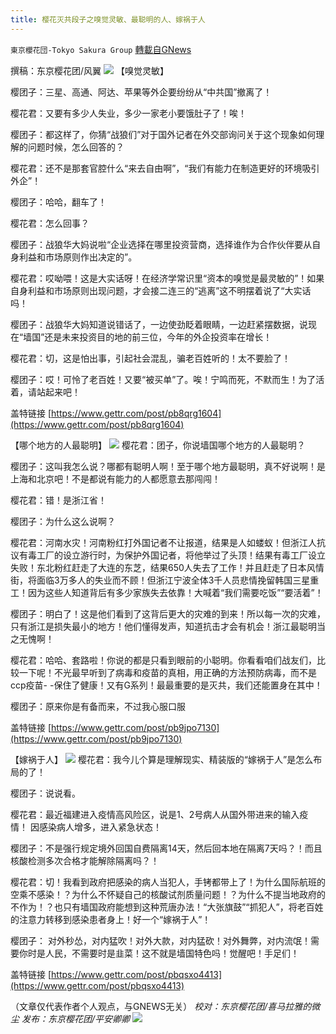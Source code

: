 ```yaml
---
title: 樱花灭共段子之嗅觉灵敏、最聪明的人、嫁祸于人
---
```

`東京櫻花団-Tokyo Sakura Group` [轉載自GNews](https://gnews.org/zh-hans/1551243/)

撰稿：东京樱花团/风翼
![](https://assets.gnews.org/wp-content/uploads/2021/09/092416.jpg)
【嗅觉灵敏】

樱团子：三星、高通、阿达、苹果等外企要纷纷从“中共国”撤离了！

樱花君：又要有多少人失业，多少一家老小要饿肚子了！唉！

樱团子：都这样了，你猜“战狼们”对于国外记者在外交部询问关于这个现象如何理解的问题时候，怎么回答的？

樱花君：还不是那套官腔什么“来去自由啊”，“我们有能力在制造更好的环境吸引外企”！

樱团子：哈哈，翻车了！

樱花君：怎么回事？

樱团子：战狼华大妈说啦“企业选择在哪里投资营商，选择谁作为合作伙伴要从自身利益和市场原则作出决定的”。

樱花君：哎呦喂！这是大实话呀！在经济学常识里“资本的嗅觉是最灵敏的”！如果自身利益和市场原则出现问题，才会接二连三的“逃离”这不明摆着说了“大实话吗！

樱团子：战狼华大妈知道说错话了，一边使劲眨着眼睛，一边赶紧摆数据，说现在“墙国”还是未来投资目的地的前三位，今年的外企投资率在增长！

樱花君：切，这是怕出事，引起社会混乱，骗老百姓听的！太不要脸了！

樱团子：哎！可怜了老百姓！又要“被买单”了。唉！宁鸣而死，不默而生！为了活着，请站起来吧！

盖特链接 [https://www.gettr.com/post/pb8qrg1604](https://www.gettr.com/post/pb8qrg1604)

【哪个地方的人最聪明】
![](https://assets.gnews.org/wp-content/uploads/2021/09/092417.jpg)
樱花君：团子，你说墙国哪个地方的人最聪明？

樱团子：这叫我怎么说？哪都有聪明人啊！至于哪个地方最聪明，真不好说啊！是上海和北京吧！不是都说有能力的人都愿意去那闯闯！

樱花君：错！是浙江省！

樱团子：为什么这么说啊？

樱花君：河南水灾！河南粉红打外国记者不让报道，结果是人如蝼蚁！但浙江人抗议有毒工厂的设立游行时，为保护外国记者，将他举过了头顶！结果有毒工厂设立失败！东北粉红赶走了大连的东芝，结果650人失去了工作！并且赶走了日本风情街，将面临3万多人的失业而不顾！但浙江宁波全体3千人员悲情挽留韩国三星重工！因为这些人知道背后有多少家族失去依靠！大喊着“我们需要吃饭”“要活着”！

樱团子：明白了！这是他们看到了这背后更大的灾难的到来！所以每一次的灾难，只有浙江是损失最小的地方！他们懂得发声，知道抗击才会有机会！浙江最聪明当之无愧啊！

樱花君：哈哈、套路啦！你说的都是只看到眼前的小聪明。你看看咱们战友们，比较一下呢！不光最早听到了病毒和疫苗的真相，用正确的方法预防病毒，而不是ccp疫苗- -保住了健康！又有G系列！最最重要的是灭共，我们还能置身在其中！

樱团子：原来你是有备而来，不过我心服口服

盖特链接 [https://www.gettr.com/post/pb9jpo7130](https://www.gettr.com/post/pb9jpo7130)

【嫁祸于人】
![](https://assets.gnews.org/wp-content/uploads/2021/09/092418.jpg)
樱花君：我今儿个算是理解现实、精装版的“嫁祸于人”是怎么布局的了！

樱团子：说说看。

樱花君：最近福建进入疫情高风险区，说是1、2号病人从国外带进来的输入疫情！ 因感染病人增多，进入紧急状态！

樱团子：不是强行规定境外回国自费隔离14天，然后回本地在隔离7天吗？！而且核酸检测多次合格才能解除隔离吗？！

樱花君：切！我看到政府把感染的病人当犯人，手铐都带上了！为什么国际航班的空乘不感染！？为什么不怀疑自己的核酸试剂质量问题！？为什么不提当地政府的不作为！？也只有墙国政府能想到这种荒唐办法！“大张旗鼓”“抓犯人”，将老百姓的注意力转移到感染患者身上！好一个“嫁祸于人”！

樱团子： 对外秒怂，对内猛吹！对外大款，对内猛砍！对外舞弊，对内流氓！需要你时是人民，不需要时是韭菜！这不就是墙国特色吗！觉醒吧！手足们！

盖特链接 [https://www.gettr.com/post/pbqsxo4413](https://www.gettr.com/post/pbqsxo4413)

（文章仅代表作者个人观点，与GNEWS无关）
*校对：东京樱花团/喜马拉雅的微尘
发布：东京樱花团/平安卿卿*
![](https://assets.gnews.org/wp-content/uploads/2021/09/image0-1-18.jpg)
